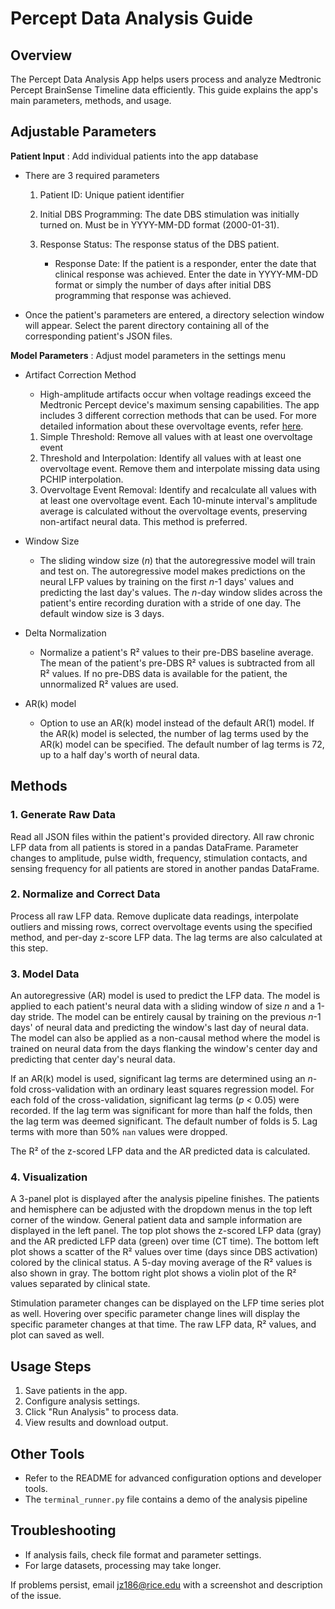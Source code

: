 # Percept Data Analysis Guide

## Overview

The Percept Data Analysis App helps users process and analyze Medtronic Percept BrainSense Timeline data efficiently. This guide explains the app's main parameters, methods, and usage.

## Adjustable Parameters

**Patient Input** : Add individual patients into the app database
- There are 3 required parameters
    
    1. Patient ID: Unique patient identifier
    2. Initial DBS Programming: The date DBS stimulation was initially turned on. Must be in YYYY-MM-DD format (2000-01-31).
    3. Response Status: The response status of the DBS patient.
        
        - Response Date: If the patient is a responder, enter the date that clinical response was achieved. Enter the date in YYYY-MM-DD format or simply the number of days after initial DBS programming that response was achieved.

- Once the patient's parameters are entered, a directory selection window will appear. Select the parent directory containing all of the corresponding patient's JSON files. 

**Model Parameters** : Adjust model parameters in the settings menu

- Artifact Correction Method

    - High-amplitude artifacts occur when voltage readings exceed the Medtronic Percept device's maximum sensing capabilities. The app includes 3 different correction methods that can be used. For more detailed information about these overvoltage events, refer [here](https://www.medrxiv.org/content/10.1101/2025.07.23.25331987v1).

    1. Simple Threshold: Remove all values with at least one overvoltage event
    2. Threshold and Interpolation: Identify all values with at least one overvoltage event. Remove them and interpolate missing data using PCHIP interpolation.
    3. Overvoltage Event Removal: Identify and recalculate all values with at least one overvoltage event. Each 10-minute interval's amplitude average is calculated without the overvoltage events, preserving non-artifact neural data. This method is preferred.

- Window Size
    
    - The sliding window size (*n*) that the autoregressive model will train and test on. The autoregressive model makes predictions on the neural LFP values by training on the first *n*-1 days' values and predicting the last day's values. The *n*-day window slides across the patient's entire recording duration with a stride of one day. The default window size is 3 days.

- Delta Normalization

    - Normalize a patient's R² values to their pre-DBS baseline average. The mean of the patient's pre-DBS R² values is subtracted from all R² values. If no pre-DBS data is available for the patient, the unnormalized R² values are used.

- AR(k) model

    - Option to use an AR(k) model instead of the default AR(1) model. If the AR(k) model is selected, the number of lag terms used by the AR(k) model can be specified. The default number of lag terms is 72, up to a half day's worth of neural data.



## Methods

### 1. Generate Raw Data

Read all JSON files within the patient's provided directory. All raw chronic LFP data from all patients is stored in a pandas DataFrame. Parameter changes to amplitude, pulse width, frequency, stimulation contacts, and sensing frequency for all patients are stored in another pandas DataFrame. 

### 2. Normalize and Correct Data

Process all raw LFP data. Remove duplicate data readings, interpolate outliers and missing rows, correct overvoltage events using the specified method, and per-day z-score LFP data. The lag terms are also calculated at this step.

### 3. Model Data

An autoregressive (AR) model is used to predict the LFP data. The model is applied to each patient's neural data with a sliding window of size *n* and a 1-day stride. The model can be entirely causal by training on the previous *n*-1 days' of neural data and predicting the window's last day of neural data. The model can also be applied as a non-causal method where the model is trained on neural data from the days flanking the window's center day and predicting that center day's neural data. 

If an AR(k) model is used, significant lag terms are determined using an *n*-fold cross-validation with an ordinary least squares regression model. For each fold of the cross-validation, significant lag terms (*p* < 0.05) were recorded. If the lag term was significant for more than half the folds, then the lag term was deemed significant. The default number of folds is 5. Lag terms with more than 50% `nan` values were dropped. 

The R² of the z-scored LFP data and the AR predicted data is calculated. 

### 4. Visualization

A 3-panel plot is displayed after the analysis pipeline finishes. The patients and hemisphere can be adjusted with the dropdown menus in the top left corner of the window. General patient data and sample information are displayed in the left panel. The top plot shows the z-scored LFP data (gray) and the AR predicted LFP data (green) over time (CT time). The bottom left plot shows a scatter of the R² values over time (days since DBS activation) colored by the clinical status. A 5-day moving average of the R² values is also shown in gray. The bottom right plot shows a violin plot of the R² values separated by clinical state.

Stimulation parameter changes can be displayed on the LFP time series plot as well. Hovering over specific parameter change lines will display the specific parameter changes at that time. The raw LFP data, R² values, and plot can saved as well. 

## Usage Steps

1. Save patients in the app.
2. Configure analysis settings.
3. Click "Run Analysis" to process data.
4. View results and download output.

## Other Tools
- Refer to the README for advanced configuration options and developer tools.
- The `terminal_runner.py` file contains a demo of the analysis pipeline

## Troubleshooting

- If analysis fails, check file format and parameter settings.
- For large datasets, processing may take longer.

If problems persist, email [jz186@rice.edu](mailto:jz186@rice.edu) with a screenshot and description of the issue.
